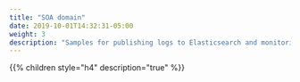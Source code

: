 ```yaml
---
title: "SOA domain"
date: 2019-10-01T14:32:31-05:00
weight: 3
description: "Samples for publishing logs to Elasticsearch and monitoring a SOA instance."
---
```


{{% children style="h4" description="true" %}}

